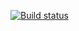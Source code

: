 [![Build status](https://ci.appveyor.com/api/projects/status/8sjommkx263ggp6c?svg=true)](https://ci.appveyor.com/project/Anton03061990/test-ci)

